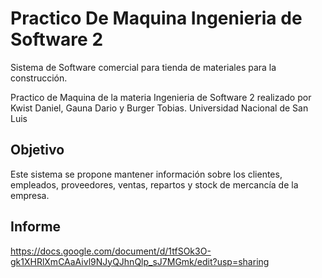 # Practico De Maquina Ingenieria de Software 2

Sistema de Software comercial para tienda de materiales para la construcción.

Practico de Maquina de la materia Ingenieria de Software 2 realizado por Kwist Daniel, Gauna Dario y Burger Tobias.
Universidad Nacional de San Luis


## Objetivo


Este sistema se propone mantener información sobre los clientes, empleados, proveedores, ventas, repartos y stock de mercancía de la empresa.


## Informe


https://docs.google.com/document/d/1tfSOk3O-gk1XHRlXmCAaAivl9NJyQJhnQlp_sJ7MGmk/edit?usp=sharing
